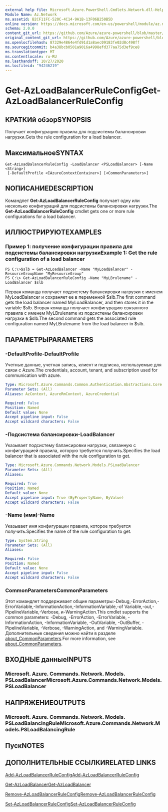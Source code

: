 ```yaml
---
external help file: Microsoft.Azure.PowerShell.Cmdlets.Network.dll-Help.xml
Module Name: Az.Network
ms.assetid: B2CF11FC-520C-4C14-9A1B-13F06B250B5D
online version: https://docs.microsoft.com/en-us/powershell/module/az.network/get-azloadbalancerruleconfig
schema: 2.0.0
content_git_url: https://github.com/Azure/azure-powershell/blob/master/src/Network/Network/help/Get-AzLoadBalancerRuleConfig.md
original_content_git_url: https://github.com/Azure/azure-powershell/blob/master/src/Network/Network/help/Get-AzLoadBalancerRuleConfig.md
ms.openlocfilehash: 87329e4864e4fd91d1a8aec09183fe02d8c498ff
ms.sourcegitcommit: b4a38bcb0501a9016a4998efd377aa75d3ef9ce8
ms.translationtype: MT
ms.contentlocale: ru-RU
ms.lasthandoff: 10/27/2020
ms.locfileid: "94246219"
---
```

# <span data-ttu-id="098d9-101">Get-AzLoadBalancerRuleConfig</span><span class="sxs-lookup"><span data-stu-id="098d9-101">Get-AzLoadBalancerRuleConfig</span></span>

## <span data-ttu-id="098d9-102">КРАТКИй обзор</span><span class="sxs-lookup"><span data-stu-id="098d9-102">SYNOPSIS</span></span>
<span data-ttu-id="098d9-103">Получает конфигурацию правила для подсистемы балансировки нагрузки.</span><span class="sxs-lookup"><span data-stu-id="098d9-103">Gets the rule configuration for a load balancer.</span></span>

## <span data-ttu-id="098d9-104">Максимальное</span><span class="sxs-lookup"><span data-stu-id="098d9-104">SYNTAX</span></span>

```
Get-AzLoadBalancerRuleConfig -LoadBalancer <PSLoadBalancer> [-Name <String>]
 [-DefaultProfile <IAzureContextContainer>] [<CommonParameters>]
```

## <span data-ttu-id="098d9-105">NОПИСАНИЕ</span><span class="sxs-lookup"><span data-stu-id="098d9-105">DESCRIPTION</span></span>
<span data-ttu-id="098d9-106">Командлет **Get-AzLoadBalancerRuleConfig** получает одну или несколько конфигураций для подсистемы балансировки нагрузки.</span><span class="sxs-lookup"><span data-stu-id="098d9-106">The **Get-AzLoadBalancerRuleConfig** cmdlet gets one or more rule configurations for a load balancer.</span></span>

## <span data-ttu-id="098d9-107">ИЛЛЮСТРИРУЮТ</span><span class="sxs-lookup"><span data-stu-id="098d9-107">EXAMPLES</span></span>

### <span data-ttu-id="098d9-108">Пример 1: получение конфигурации правила для подсистемы балансировки нагрузки</span><span class="sxs-lookup"><span data-stu-id="098d9-108">Example 1: Get the rule configuration of a load balancer</span></span>
```
PS C:\>$slb = Get-AzLoadBalancer -Name "MyLoadBalancer" -ResourceGroupName "MyResourceGroup"
PS C:\> Get-AzLoadBalancerRuleConfig -Name "MyLBrulename" -LoadBalancer $slb
```

<span data-ttu-id="098d9-109">Первая команда получает подсистему балансировки нагрузки с именем MyLoadBalancer и сохраняет ее в переменной $slb.</span><span class="sxs-lookup"><span data-stu-id="098d9-109">The first command gets the load balancer named MyLoadBalancer, and then stores it in the variable $slb.</span></span>
<span data-ttu-id="098d9-110">Вторая команда получает конфигурацию связанного правила с именем MyLBrulename из подсистемы балансировки нагрузки в $slb.</span><span class="sxs-lookup"><span data-stu-id="098d9-110">The second command gets the associated rule configuration named MyLBrulename from the load balancer in $slb.</span></span>

## <span data-ttu-id="098d9-111">ПАРАМЕТРЫ</span><span class="sxs-lookup"><span data-stu-id="098d9-111">PARAMETERS</span></span>

### <span data-ttu-id="098d9-112">-DefaultProfile</span><span class="sxs-lookup"><span data-stu-id="098d9-112">-DefaultProfile</span></span>
<span data-ttu-id="098d9-113">Учетные данные, учетная запись, клиент и подписка, используемые для связи с Azure.</span><span class="sxs-lookup"><span data-stu-id="098d9-113">The credentials, account, tenant, and subscription used for communication with azure.</span></span>

```yaml
Type: Microsoft.Azure.Commands.Common.Authentication.Abstractions.Core.IAzureContextContainer
Parameter Sets: (All)
Aliases: AzContext, AzureRmContext, AzureCredential

Required: False
Position: Named
Default value: None
Accept pipeline input: False
Accept wildcard characters: False
```

### <span data-ttu-id="098d9-114">-Подсистема балансировки</span><span class="sxs-lookup"><span data-stu-id="098d9-114">-LoadBalancer</span></span>
<span data-ttu-id="098d9-115">Указывает подсистему балансировки нагрузки, связанную с конфигурацией правила, которую требуется получить.</span><span class="sxs-lookup"><span data-stu-id="098d9-115">Specifies the load balancer that is associated with the rule configuration to get.</span></span>

```yaml
Type: Microsoft.Azure.Commands.Network.Models.PSLoadBalancer
Parameter Sets: (All)
Aliases:

Required: True
Position: Named
Default value: None
Accept pipeline input: True (ByPropertyName, ByValue)
Accept wildcard characters: False
```

### <span data-ttu-id="098d9-116">-Name (имя)</span><span class="sxs-lookup"><span data-stu-id="098d9-116">-Name</span></span>
<span data-ttu-id="098d9-117">Указывает имя конфигурации правила, которое требуется получить.</span><span class="sxs-lookup"><span data-stu-id="098d9-117">Specifies the name of the rule configuration to get.</span></span>

```yaml
Type: System.String
Parameter Sets: (All)
Aliases:

Required: False
Position: Named
Default value: None
Accept pipeline input: False
Accept wildcard characters: False
```

### <span data-ttu-id="098d9-118">CommonParameters</span><span class="sxs-lookup"><span data-stu-id="098d9-118">CommonParameters</span></span>
<span data-ttu-id="098d9-119">Этот командлет поддерживает общие параметры:-Debug,-ErrorAction,-ErrorVariable,-InformationAction,-InformationVariable,-of Variable,-out,-PipelineVariable,-Verbose, и-WarningAction.</span><span class="sxs-lookup"><span data-stu-id="098d9-119">This cmdlet supports the common parameters: -Debug, -ErrorAction, -ErrorVariable, -InformationAction, -InformationVariable, -OutVariable, -OutBuffer, -PipelineVariable, -Verbose, -WarningAction, and -WarningVariable.</span></span> <span data-ttu-id="098d9-120">Дополнительные сведения можно найти в разделе [about_CommonParameters](http://go.microsoft.com/fwlink/?LinkID=113216).</span><span class="sxs-lookup"><span data-stu-id="098d9-120">For more information, see [about_CommonParameters](http://go.microsoft.com/fwlink/?LinkID=113216).</span></span>

## <span data-ttu-id="098d9-121">ВХОДНЫЕ данные</span><span class="sxs-lookup"><span data-stu-id="098d9-121">INPUTS</span></span>

### <span data-ttu-id="098d9-122">Microsoft. Azure. Commands. Network. Models. PSLoadBalancer</span><span class="sxs-lookup"><span data-stu-id="098d9-122">Microsoft.Azure.Commands.Network.Models.PSLoadBalancer</span></span>

## <span data-ttu-id="098d9-123">НАПРЯЖЕНИЕ</span><span class="sxs-lookup"><span data-stu-id="098d9-123">OUTPUTS</span></span>

### <span data-ttu-id="098d9-124">Microsoft. Azure. Commands. Network. Models. PSLoadBalancingRule</span><span class="sxs-lookup"><span data-stu-id="098d9-124">Microsoft.Azure.Commands.Network.Models.PSLoadBalancingRule</span></span>

## <span data-ttu-id="098d9-125">Пуск</span><span class="sxs-lookup"><span data-stu-id="098d9-125">NOTES</span></span>

## <span data-ttu-id="098d9-126">ДОПОЛНИТЕЛЬНЫЕ ССЫЛКИ</span><span class="sxs-lookup"><span data-stu-id="098d9-126">RELATED LINKS</span></span>

[<span data-ttu-id="098d9-127">Add-AzLoadBalancerRuleConfig</span><span class="sxs-lookup"><span data-stu-id="098d9-127">Add-AzLoadBalancerRuleConfig</span></span>](./Add-AzLoadBalancerRuleConfig.md)

[<span data-ttu-id="098d9-128">Get-AzLoadBalancer</span><span class="sxs-lookup"><span data-stu-id="098d9-128">Get-AzLoadBalancer</span></span>](./Get-AzLoadBalancer.md)

[<span data-ttu-id="098d9-129">Remove-AzLoadBalancerRuleConfig</span><span class="sxs-lookup"><span data-stu-id="098d9-129">Remove-AzLoadBalancerRuleConfig</span></span>](./Remove-AzLoadBalancerRuleConfig.md)

[<span data-ttu-id="098d9-130">Set-AzLoadBalancerRuleConfig</span><span class="sxs-lookup"><span data-stu-id="098d9-130">Set-AzLoadBalancerRuleConfig</span></span>](./Set-AzLoadBalancerRuleConfig.md)


